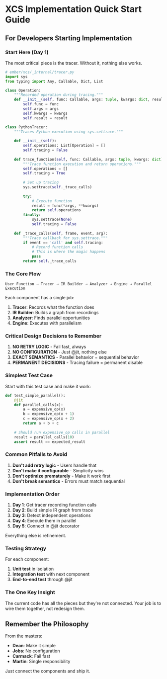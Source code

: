 # XCS Implementation Quick Start Guide

## For Developers Starting Implementation

### Start Here (Day 1)

The most critical piece is the tracer. Without it, nothing else works.

```python
# ember/xcs/_internal/tracer.py
import sys
from typing import Any, Callable, Dict, List

class Operation:
    """Recorded operation during tracing."""
    def __init__(self, func: Callable, args: tuple, kwargs: dict, result: Any):
        self.func = func
        self.args = args
        self.kwargs = kwargs  
        self.result = result

class PythonTracer:
    """Traces Python execution using sys.settrace."""
    
    def __init__(self):
        self.operations: List[Operation] = []
        self.tracing = False
    
    def trace_function(self, func: Callable, args: tuple, kwargs: dict) -> List[Operation]:
        """Trace function execution and return operations."""
        self.operations = []
        self.tracing = True
        
        # Set up tracing
        sys.settrace(self._trace_calls)
        
        try:
            # Execute function
            result = func(*args, **kwargs)
            return self.operations
        finally:
            sys.settrace(None)
            self.tracing = False
    
    def _trace_calls(self, frame, event, arg):
        """Trace callback for sys.settrace."""
        if event == 'call' and self.tracing:
            # Record function calls
            # This is where the magic happens
            pass
        return self._trace_calls
```

### The Core Flow

```
User Function → Tracer → IR Builder → Analyzer → Engine → Parallel Execution
```

Each component has a single job:
1. **Tracer**: Records what the function does
2. **IR Builder**: Builds a graph from recordings
3. **Analyzer**: Finds parallel opportunities
4. **Engine**: Executes with parallelism

### Critical Design Decisions to Remember

1. **NO RETRY LOGIC** - Fail fast, always
2. **NO CONFIGURATION** - Just @jit, nothing else
3. **EXACT SEMANTICS** - Parallel behavior = sequential behavior
4. **PERMANENT DECISIONS** - Tracing failure = permanent disable

### Simplest Test Case

Start with this test case and make it work:

```python
def test_simple_parallel():
    @jit
    def parallel_calls(x):
        a = expensive_op(x)
        b = expensive_op(x + 1)
        c = expensive_op(x + 2)
        return a + b + c
    
    # Should run expensive_op calls in parallel
    result = parallel_calls(10)
    assert result == expected_result
```

### Common Pitfalls to Avoid

1. **Don't add retry logic** - Users handle that
2. **Don't make it configurable** - Simplicity wins
3. **Don't optimize prematurely** - Make it work first
4. **Don't break semantics** - Errors must match sequential

### Implementation Order

1. **Day 1**: Get tracer recording function calls
2. **Day 2**: Build simple IR graph from trace
3. **Day 3**: Detect independent operations
4. **Day 4**: Execute them in parallel
5. **Day 5**: Connect in @jit decorator

Everything else is refinement.

### Testing Strategy

For each component:
1. **Unit test** in isolation
2. **Integration test** with next component
3. **End-to-end test** through @jit

### The One Key Insight

The current code has all the pieces but they're not connected. Your job is to wire them together, not redesign them.

## Remember the Philosophy

From the masters:
- **Dean**: Make it simple
- **Jobs**: No configuration
- **Carmack**: Fail fast
- **Martin**: Single responsibility

Just connect the components and ship it.